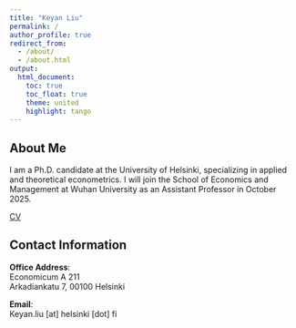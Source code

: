 ```yaml
---
title: "Keyan Liu"
permalink: /
author_profile: true
redirect_from: 
  - /about/
  - /about.html
output: 
  html_document:
    toc: true
    toc_float: true
    theme: united
    highlight: tango
---
```


## About Me

I am a Ph.D. candidate at the University of Helsinki, specializing in applied and theoretical econometrics. I will join the School of Economics and Management at Wuhan University as an Assistant Professor in October 2025.

[CV](http://keyanliu1.github.io/files/cv7.pdf)  <!-- This is the link to your CV -->

## Contact Information

**Office Address**:  
Economicum A 211  
Arkadiankatu 7, 00100 Helsinki  

**Email**:  
Keyan.liu [at] helsinki [dot] fi
